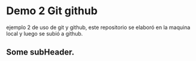 # Demo 2 Git github

ejemplo 2 de uso de git y github, este repositorio se elaboró en la maquina local y luego se subió a github.

## Some subHeader.
